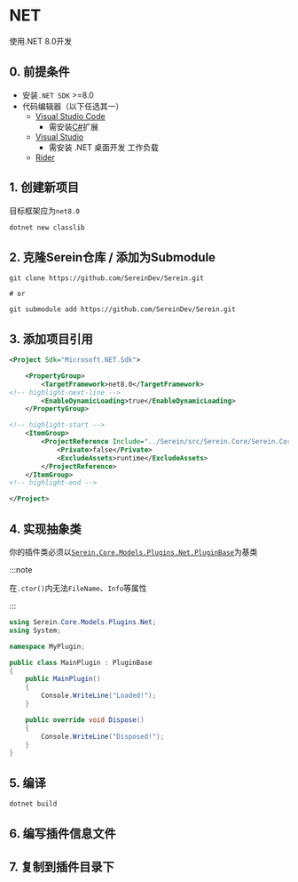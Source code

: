 # NET

使用.NET 8.0开发

## 0. 前提条件

- 安装`.NET SDK` >=8.0
- 代码编辑器（以下任选其一）
  - [Visual Studio Code](https://code.visualstudio.com/download)
    - 需安装[C#](https://marketplace.visualstudio.com/items?itemName=ms-dotnettools.csharp)扩展
  - [Visual Studio](https://visualstudio.microsoft.com/downloads/)
    - 需安装 .NET 桌面开发 工作负载
  - [Rider](https://www.jetbrains.com/zh-cn/rider/)

## 1. 创建新项目

目标框架应为`net8.0`

```sh
dotnet new classlib
```

## 2. 克隆Serein仓库 / 添加为Submodule

```batch
git clone https://github.com/SereinDev/Serein.git

# or

git submodule add https://github.com/SereinDev/Serein.git
```

## 3. 添加项目引用

```xml
<Project Sdk="Microsoft.NET.Sdk">

    <PropertyGroup>
        <TargetFramework>net8.0</TargetFramework>
<!-- highlight-next-line -->
        <EnableDynamicLoading>true</EnableDynamicLoading>
    </PropertyGroup>

<!-- highlight-start -->
    <ItemGroup>
        <ProjectReference Include="../Serein/src/Serein.Core/Serein.Core.csproj">
            <Private>false</Private>
            <ExcludeAssets>runtime</ExcludeAssets>
        </ProjectReference>
    </ItemGroup>
<!-- highlight-end -->

</Project>
```

## 4. 实现抽象类

你的插件类必须以[`Serein.Core.Models.Plugins.Net.PluginBase`](https://github.com/SereinDev/Serein/blob/main/src/Serein.Core/Models/Plugins/Net/PluginBase.cs)为基类

:::note

在`.ctor()`内无法`FileName`、`Info`等属性

:::

```cs title="MainPlugin.cs"
using Serein.Core.Models.Plugins.Net;
using System;

namespace MyPlugin;

public class MainPlugin : PluginBase
{
    public MainPlugin()
    {
        Console.WriteLine("Loaded!");
    }

    public override void Dispose()
    {
        Console.WriteLine("Disposed!");
    }
}
```

## 5. 编译

```sh
dotnet build
```

## 6. 编写插件信息文件

## 7. 复制到插件目录下
